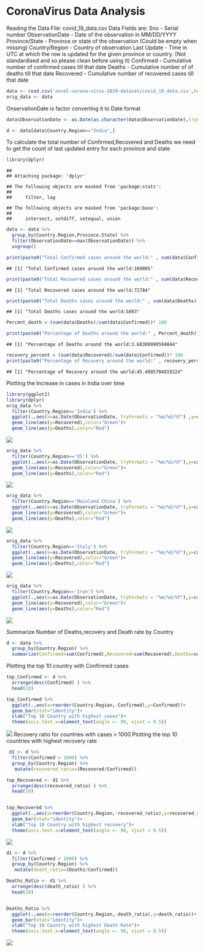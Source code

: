 CoronaVirus Data Analysis
================

Reading the Data File: covid\_19\_data.csv Data Fields are: Sno - Serial
number ObservationDate - Date of the observation in MM/DD/YYYY
Province/State - Province or state of the observation (Could be empty
when missing) Country/Region - Country of observation Last Update - Time
in UTC at which the row is updated for the given province or country.
(Not standardised and so please clean before using it) Confirmed -
Cumulative number of confirmed cases till that date Deaths - Cumulative
number of of deaths till that date Recovered - Cumulative number of
recovered cases till that
date

``` r
data <- read.csv('novel-corona-virus-2019-dataset/covid_19_data.csv',header=TRUE)
orig_data <- data
```

OnservationDate is factor converting it to Date
format

``` r
data$ObservationDate <- as.Date(as.character(data$ObservationDate),tryFormats = "%m/%d/%Y")
```

``` r
d <- data[data$Country.Region=="India",]
```

To calculate the total number of Confirmed,Recovered and Deaths we need
to get the count of last updated entry for each province and state

``` r
library(dplyr)
```

    ## 
    ## Attaching package: 'dplyr'

    ## The following objects are masked from 'package:stats':
    ## 
    ##     filter, lag

    ## The following objects are masked from 'package:base':
    ## 
    ##     intersect, setdiff, setequal, union

``` r
data <- data %>% 
  group_by(Country.Region,Province.State) %>% 
  filter(ObservationDate==max(ObservationDate)) %>% 
  ungroup()

print(paste0("Total Confirmed cases around the world:" , sum(data$Confirmed)))
```

    ## [1] "Total Confirmed cases around the world:160005"

``` r
print(paste0("Total Recovered cases around the world:" , sum(data$Recovered)))
```

    ## [1] "Total Recovered cases around the world:72784"

``` r
print(paste0("Total Deaths cases around the world:" , sum(data$Deaths)))
```

    ## [1] "Total Deaths cases around the world:5893"

``` r
Percent_death = (sum(data$Deaths)/sum(data$Confirmed))* 100

print(paste0("Percentage of Deaths around the world:" , Percent_death))
```

    ## [1] "Percentage of Deaths around the world:3.68300990594044"

``` r
recovery_percent = (sum(data$Recovered)/sum(data$Confirmed))* 100
print(paste0("Percentage of Recovery around the world:" , recovery_percent))
```

    ## [1] "Percentage of Recovery around the world:45.4885784819224"

Plotting the Increase in cases in India over time

``` r
library(ggplot2)
library(dplyr)
orig_data %>% 
  filter(Country.Region=='India') %>% 
  ggplot(.,aes(x=as.Date(ObservationDate, tryFormats = "%m/%d/%Y") ,y=cases))+ geom_line(aes(y=Confirmed),color="steelblue")+
  geom_line(aes(y=Recovered),color="Green")+
  geom_line(aes(y=Deaths),color="Red")
```

![](CoronaVirus_Analysis_files/figure-gfm/unnamed-chunk-6-1.png)<!-- -->

``` r
orig_data %>% 
  filter(Country.Region=='US') %>% 
  ggplot(.,aes(x=as.Date(ObservationDate, tryFormats = "%m/%d/%Y"),y=cases))+ geom_line(aes(y=Confirmed),color="steelblue")+
  geom_line(aes(y=Recovered),color="Green")+
  geom_line(aes(y=Deaths),color="Red")
```

![](CoronaVirus_Analysis_files/figure-gfm/unnamed-chunk-7-1.png)<!-- -->

``` r
orig_data %>% 
  filter(Country.Region=='Mainland China') %>% 
  ggplot(.,aes(x=as.Date(ObservationDate, tryFormats = "%m/%d/%Y"),y=cases))+ geom_line(aes(y=Confirmed),color="steelblue")+
  geom_line(aes(y=Recovered),color="Green")+
  geom_line(aes(y=Deaths),color="Red")
```

![](CoronaVirus_Analysis_files/figure-gfm/unnamed-chunk-8-1.png)<!-- -->

``` r
orig_data %>% 
  filter(Country.Region=='Italy') %>% 
  ggplot(.,aes(x=as.Date(ObservationDate, tryFormats = "%m/%d/%Y"),y=cases))+ geom_line(aes(y=Confirmed),color="steelblue")+
  geom_line(aes(y=Recovered),color="Green")+
  geom_line(aes(y=Deaths),color="Red")
```

![](CoronaVirus_Analysis_files/figure-gfm/unnamed-chunk-9-1.png)<!-- -->

``` r
orig_data %>% 
  filter(Country.Region=='Iran') %>% 
  ggplot(.,aes(x=as.Date(ObservationDate, tryFormats = "%m/%d/%Y"),y=cases))+ geom_line(aes(y=Confirmed),color="steelblue")+
  geom_line(aes(y=Recovered),color="Green")+
  geom_line(aes(y=Deaths),color="Red")
```

![](CoronaVirus_Analysis_files/figure-gfm/unnamed-chunk-10-1.png)<!-- -->

Summarize Number of Deaths,recovery and Death rate by Country

``` r
d <- data %>% 
  group_by(Country.Region) %>% 
  summarize(Confirmed=sum(Confirmed),Recovered=sum(Recovered),Deaths=sum(Deaths))
```

Plotting the top 10 country with Confirmed cases

``` r
top_Confirmed <- d %>% 
  arrange(desc(Confirmed) ) %>%  
  head(10)

top_Confirmed %>% 
  ggplot(.,aes(x=reorder(Country.Region,-Confirmed),y=Confirmed))+
  geom_bar(stat="identity")+
  xlab("Top 10 Country with highest cases")+
  theme(axis.text.x=element_text(angle =- 90, vjust = 0.5))
```

![](CoronaVirus_Analysis_files/figure-gfm/unnamed-chunk-12-1.png)<!-- -->
Recovery ratio for countries with cases \> 1000 Plotting the top 10
countries with highest recovery rate

``` r
 d1 <- d %>% 
  filter(Confirmed > 1000) %>% 
  group_by(Country.Region) %>% 
   mutate(recovered_ratio=(Recovered/Confirmed)) 

top_Recovered <- d1 %>% 
  arrange(desc(recovered_ratio) ) %>% 
  head(10)


top_Recovered %>% 
  ggplot(.,aes(x=reorder(Country.Region,-recovered_ratio),y=recovered_ratio))+
  geom_bar(stat="identity")+
  xlab("Top 10 Country with highest recovery")+
  theme(axis.text.x=element_text(angle =- 90, vjust = 0.5))
```

![](CoronaVirus_Analysis_files/figure-gfm/unnamed-chunk-13-1.png)<!-- -->

``` r
d1 <- d %>% 
  filter(Confirmed > 1000) %>% 
  group_by(Country.Region) %>% 
   mutate(death_ratio=(Deaths/Confirmed)) 

Deaths_Ratio <- d1 %>% 
  arrange(desc(death_ratio) ) %>% 
  head(10)


Deaths_Ratio %>% 
  ggplot(.,aes(x=reorder(Country.Region,-death_ratio),y=death_ratio))+
  geom_bar(stat="identity")+
  xlab("Top 10 Country with highest Death Rate")+
  theme(axis.text.x=element_text(angle =- 90, vjust = 0.5))
```

![](CoronaVirus_Analysis_files/figure-gfm/unnamed-chunk-14-1.png)<!-- -->
